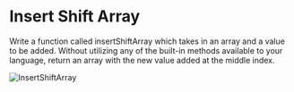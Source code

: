 
# Insert Shift Array
Write a function called insertShiftArray which takes in an array and a value to be added. Without utilizing any of the built-in methods available to your language, return an array with the new value added at the middle index.  

![InsertShiftArray](https://user-images.githubusercontent.com/97651232/156646582-02956742-564f-48eb-90a3-4ca9c55da9af.png)







